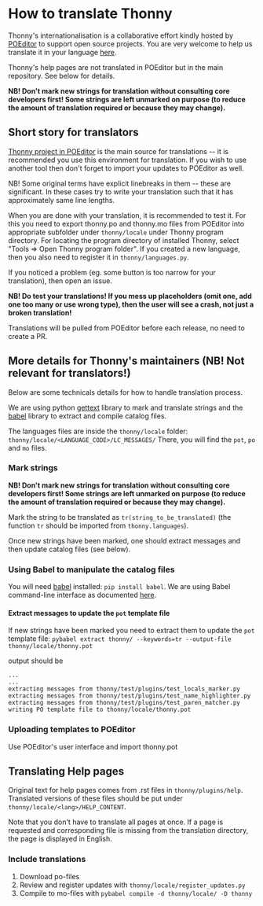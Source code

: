 # How to translate Thonny

Thonny's internationalisation is a collaborative effort kindly hosted by [POEditor](https://poeditor.com) to support open source projects. You are very welcome to help us translate it in your language [here](https://poeditor.com/join/project/Gh188fdYH6).

Thonny's help pages are not translated in POEditor but in the main repository. See below for details.

**NB! Don't mark new strings for translation without consulting core developers first! Some strings are left unmarked on purpose (to reduce the amount of translation required or because they may change).**

## Short story for translators
[Thonny project in POEditor](https://poeditor.com/join/project/Gh188fdYH6) is the main source for translations -- it is recommended you use this environment for translation. If you wish to use another tool then don't forget to import your updates to POEditor as well.

NB! Some original terms have explicit linebreaks in them -- these are significant. In these cases try to write your translation such that it has approximately same line lengths.

When you are done with your translation, it is recommended to test it. For this you need to export thonny.po and thonny.mo files from POEditor into appropriate subfolder under `thonny/locale` under Thonny program directory. For locating the program directory of installed Thonny, select "Tools => Open Thonny program folder". If you created a new language, then you also need to register it in `thonny/languages.py`.

If you noticed a problem (eg. some button is too narrow for your translation), then open an issue.

**NB! Do test your translations! If you mess up placeholders (omit one, add one too many or use wrong type), then the user will see a crash, not just a broken translation!**

Translations will be pulled from POEditor before each release, no need to create a PR.

## More details for Thonny's maintainers (NB! Not relevant for translators!)

Below are some technicals details for how to handle translation process.

We are using python [gettext](https://docs.python.org/3/library/gettext.html) library to mark and translate strings and the  [babel](http://babel.pocoo.org/en/latest/) library to extract and compile catalog files.

The languages files are inside the `thonny/locale` folder: `thonny/locale/<LANGUAGE_CODE>/LC_MESSAGES/`
There, you will find the `pot`, `po` and `mo` files.

### Mark strings

**NB! Don't mark new strings for translation without consulting core developers first! Some strings are left unmarked on purpose (to reduce the amount of translation required or because they may change).**

Mark the string to be translated as `tr(string_to_be_translated)` (the function `tr` should be imported from `thonny.languages`).

Once new strings have been marked, one should extract messages and then update catalog files (see below).

### Using Babel to manipulate the catalog files
You will need [babel](http://babel.pocoo.org/en/latest/) installed: `pip install babel`.
We are using Babel command-line interface as documented [here](http://babel.pocoo.org/en/latest/cmdline.html).


#### Extract messages to update the `pot` template file
If new strings have been marked you need to extract them to update the `pot` template file:
`pybabel extract thonny/ --keywords=tr --output-file thonny/locale/thonny.pot`

output should be
```
...
...
extracting messages from thonny/test/plugins/test_locals_marker.py
extracting messages from thonny/test/plugins/test_name_highlighter.py
extracting messages from thonny/test/plugins/test_paren_matcher.py
writing PO template file to thonny/locale/thonny.pot
```

### Uploading templates to POEditor

Use POEditor's user interface and import thonny.pot

## Translating Help pages

Original text for help pages comes from .rst files in `thonny/plugins/help`. Translated versions of these files should be put under `thonny/locale/<lang>/HELP_CONTENT`.

Note that you don't have to translate all pages at once. If a page is requested and corresponding file is missing from the translation directory, the page is displayed in English.

### Include translations

1. Download po-files
2. Review and register updates with `thonny/locale/register_updates.py`
3. Compile to mo-files with `pybabel compile -d thonny/locale/ -D thonny`
